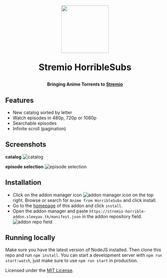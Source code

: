 <h1 align="center">
  <img width="150" src="https://i.imgur.com/TqWAgUQ.png" />
  <p>Stremio HorribleSubs</p>
</h1>

<h4 align="center">Bringing Anime Torrents to  <a href="https://www.stremio.com/" target="_blank">Stremio</a>
</h4>

## Features
* New catalog sorted by letter
* Watch episodes in 480p, 720p or 1080p
* Searchable episodes
* Infinite scroll (pagination)

## Screenshots
**catalog**
![catalog](https://i.imgur.com/pfAA7eM.jpg)

**episode selection**
![episode selection](https://i.imgur.com/fVtASl0.png)

## Installation
* Click on the addon manager icon ![addon manager icon](https://i.imgur.com/oFBLNem.png) on the top right. Browse or search for `Anime from HorribleSubs` and click install. 
* Go to the [homepage](https://stremio-horrible-addon.sleeyax.tk/) of this addon and click `install`.
* Open the addon manager and paste `https://stremio-horrible-addon.sleeyax.tk/manifest.json` in the addon repository field.<br>
![addon repo field](https://i.imgur.com/RODMkww.png)

## Running locally
Make sure you have the latest version of NodeJS installed. Then clone this repo and run `npm install`. 
You can start a development server with `npm run start:watch`, just make sure to use `npm run start` in production.

Licensed under the [MIT License](https://mit-license.org/).
